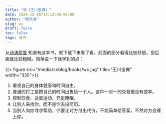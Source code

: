 ```yaml
---
title: "读《王川宝典》"
date: 2024-12-08T14:12:06-06:00
author: "郝鸿涛"
slug: wc
draft: false
toc: false
tags: 读书
---
```


从[诗涛那里](https://learn.shitao5.org/posts/20240203-wcbd/) 知道有这本书，就下载下来看了看。前面的部分看得比较仔细，但后面就比较粗糙。简单说一下我学到的点：

{{< figure src="/media/cnblog/books/wc.jpg" title="王川宝典" width="330">}}

1. 重视自己的身体健康和时间自由。
2. 普通的打工是把自己的时间出售给一个人。这种一对一的交易很没有效率。
3. 控制饮食、适度运动、充足睡眠。
4. 让别人来找你，而不是你去投简历。
5. 当别人向你寻求帮助，你要让对方付出代价，不能简单给答案，不然对方会缠上你。
